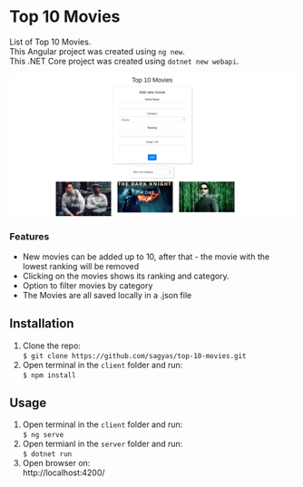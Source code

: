 # Top 10 Movies

List of Top 10 Movies.  
This Angular project was created using `ng new`.  
This .NET Core project was created using `dotnet new webapi`.

![alt text](./top-10-movies.png 'App')

### Features

- New movies can be added up to 10, after that - the movie with the lowest ranking will be removed
- Clicking on the movies shows its ranking and category.
- Option to filter movies by category
- The Movies are all saved locally in a .json file

## Installation

1. Clone the repo:  
   `$ git clone https://github.com/sagyas/top-10-movies.git`
2. Open terminal in the `client` folder and run:  
   `$ npm install`

## Usage

1. Open terminal in the `client` folder and run:  
   `$ ng serve`
2. Open termianl in the `server` folder and run:  
   `$ dotnet run`
3. Open browser on:  
   http://localhost:4200/

